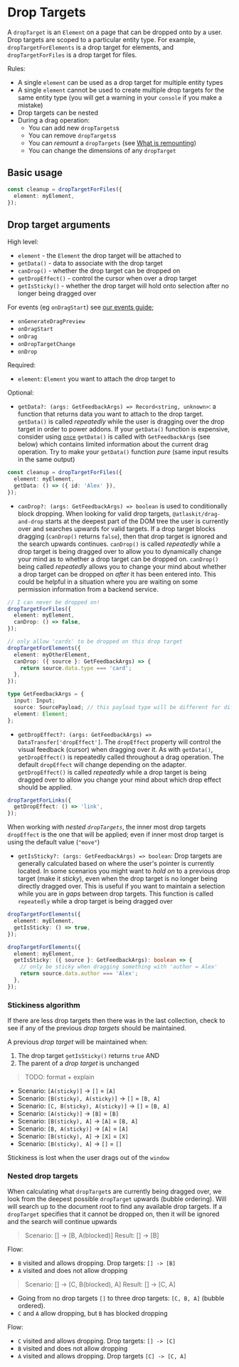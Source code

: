 # Drop Targets

A `dropTarget` is an `Element` on a page that can be dropped onto by a user. Drop targets are scoped to a particular entity type. For example, `dropTargetForElements` is a drop target for elements, and `dropTargetForFiles` is a drop target for files.

Rules:

- A single `element` can be used as a drop target for multiple entity types
- A single `element` cannot be used to create multiple drop targets for the same entity type (you will get a warning in your `console` if you make a mistake)
- Drop targets can be nested
- During a drag operation:
  - You can add new `dropTargets`s
  - You can remove `dropTargets`s
  - You can _remount_ a `dropTargets` (see [What is remounting]('./what-is-remounting.md'))
  - You can change the dimensions of any `dropTarget`

## Basic usage

```ts
const cleanup = dropTargetForFiles({
  element: myElement,
});
```

## Drop target arguments

High level:

- `element` - the `Element` the drop target will be attached to
- `getData()` - data to associate with the drop target
- `canDrop()` - whether the drop target can be dropped on
- `getDropEffect()` - control the cursor when over a drop target
- `getIsSticky()` - whether the drop target will hold onto selection after no longer being dragged over

For events (eg `onDragStart`) see [our events guide]('./events.md');

- `onGenerateDragPreview`
- `onDragStart`
- `onDrag`
- `onDropTargetChange`
- `onDrop`

Required:

- `element`: `Element` you want to attach the drop target to

Optional:

- `getData?: (args: GetFeedbackArgs) => Record<string, unknown>`: a function that returns data you want to attach to the drop target. `getData()` is called _repeatedly_ while the user is dragging over the drop target in order to power addons. If your `getData()` function is expensive, consider using [`once`]('./util.md') `getData()` is called with `GetFeedbackArgs` (see below) which contains limited information about the current drag operation. Try to make your `getData()` function _pure_ (same input results in the same output)

```ts
const cleanup = dropTargetForFiles({
  element: myElement,
  getData: () => ({ id: 'Alex' }),
});
```

- `canDrop?: (args: GetFeedbackArgs) => boolean` is used to conditionally block dropping. When looking for valid drop targets, `@atlaskit/drag-and-drop` starts at the deepest part of the DOM tree the user is currently over and searches upwards for valid targets. If a drop target blocks dragging (`canDrop()` returns `false`), then that drop target is ignored and the search upwards continues. `canDrop()` is called _repeatedly_ while a drop target is being dragged over to allow you to dynamically change your mind as to whether a drop target can be dropped on. `canDrop()` being called _repeatedly_ allows you to change your mind about whether a drop target can be dropped on _after_ it has been entered into. This could be helpful in a situation where you are waiting on some permission information from a backend service.

```ts
// I can never be dropped on!
dropTargetForFiles({
  element: myElement,
  canDrop: () => false,
});

// only allow 'cards' to be dropped on this drop target
dropTargetForElements({
  element: myOtherElement,
  canDrop: ({ source }: GetFeedbackArgs) => {
    return source.data.type === 'card';
  },
});
```

```ts
type GetFeedbackArgs = {
  input: Input;
  source: SourcePayload; // this payload type will be different for different adapters
  element: Element;
};
```

- `getDropEffect?: (args: GetFeedbackArgs) => DataTransfer['dropEffect']`. The `dropEffect` property will control the visual feedback (cursor) when dragging over it. As with `getData()`, `getDropEffect()` is repeatedly called throughout a drag operation. The default `dropEffect` will change depending on the adapter. `getDropEffect()` is called _repeatedly_ while a drop target is being dragged over to allow you change your mind about which drop effect should be applied.

```ts
dropTargetForLinks({
  getDropEffect: () => 'link',
});
```

When working with _nested `dropTargets`_, the inner most drop targets `dropEffect` is the one that will be applied; even if inner most drop target is using the default value (`"move"`)

- `getIsSticky?: (args: GetFeedbackArgs) => boolean`: Drop targets are generally calculated based on where the user's pointer is currently located. In some scenarios you might want to _hold on_ to a previous drop target (make it _sticky_), even when the drop target is no longer being directly dragged over. This is useful if you want to maintain a selection while you are in _gaps_ between drop targets. This function is called `repeatedly` while a drop target is being dragged over

```ts
dropTargetForElements({
  element: myElement,
  getIsSticky: () => true,
});

dropTargetForElements({
  element: myElement,
  getIsSticky: ({ source }: GetFeedbackArgs): boolean => {
    // only be sticky when dragging something with 'author = Alex'
    return source.data.author === 'Alex';
  },
});
```

### Stickiness algorithm

If there are less drop targets then there was in the last collection, check to see if any of the previous _drop targets_ should be maintained.

A previous _drop target_ will be maintained when:

1. The drop target `getIsSticky()` returns `true` AND
2. The parent of a _drop target_ is unchanged

> TODO: format + explain

- Scenario: `[A(sticky)]` → `[]` = `[A]`
- Scenario: `[B(sticky), A(sticky)]` → `[]` = `[B, A]`
- Scenario: `[C, B(sticky), A(sticky)]` → `[]` = `[B, A]`
- Scenario: `[A(sticky)]` → `[B]` = `[B]`
- Scenario: `[B(sticky), A]` → `[A]` = `[B, A]`
- Scenario: `[B, A(sticky)]` → `[A]` = `[A]`
- Scenario: `[B(sticky), A]` → `[X]` = `[X]`
- Scenario: `[B(sticky), A]` → `[]` = `[]`

Stickiness is lost when the user drags out of the `window`

### Nested drop targets

When calculating what `dropTarget`s are currently being dragged over, we look from the deepest possible `dropTarget` upwards (bubble ordering). Will will search up to the document root to find any available drop targets. If a `dropTarget` specifies that it cannot be dropped on, then it will be ignored and the search will continue upwards

> Scenario: [] -> [B, A(blocked)]
> Result: [] -> [B]

Flow:

- `B` visited and allows dropping. Drop targets: `[] -> [B]`
- `A` visited and does not allow dropping

> Scenario: [] -> [C, B(blocked), A]
> Result: [] -> [C, A]

- Going from no drop targets `[]` to three drop targets: `[C, B, A]` (bubble ordered).
- `C` and `A` allow dropping, but `B` has blocked dropping

Flow:

- `C` visited and allows dropping. Drop targets: `[] -> [C]`
- `B` visited and does not allow dropping
- `A` visited and allows dropping. Drop targets `[C] -> [C, A]`
